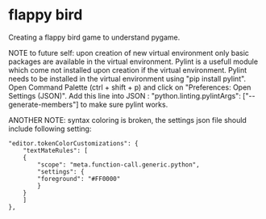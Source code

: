 # flappy bird
Creating a flappy bird game to understand pygame.

NOTE to future self: upon creation of new virtual environment only basic packages are available in the virtual environment.
Pylint is a usefull module which come not installed upon creation if the virtual environment.
Pylint needs to be installed in the virtual environment using "pip install pylint".
Open Command Palette (ctrl + shift + p) and click on "Preferences: Open Settings (JSON)".
Add this line into JSON : "python.linting.pylintArgs": ["--generate-members"] to make sure pylint works.

ANOTHER NOTE: syntax coloring is broken, the settings json file should include following setting:
    
    "editor.tokenColorCustomizations": {
        "textMateRules": [
        {
            "scope": "meta.function-call.generic.python",
            "settings": {
            "foreground": "#FF0000"
            }
        }
        ]
    },
